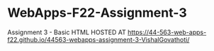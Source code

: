 # WebApps-F22-Assignment-3
Assignment 3 - Basic HTML
HOSTED AT  https://44-563-web-apps-f22.github.io/44563-webapps-assignment-3-VishalGovathoti/
